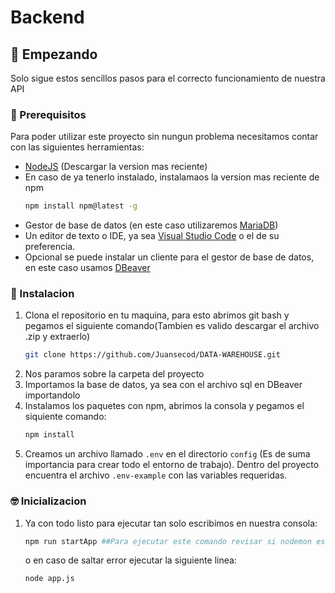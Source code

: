 # Backend
## 🥳 Empezando
Solo sigue estos sencillos pasos para el correcto funcionamiento de nuestra API

### 🤔 Prerequisitos

Para poder utilizar este proyecto sin nungun problema necesitamos contar con las siguientes herramientas:
* [NodeJS](https://nodejs.org/es/) (Descargar la version mas reciente)
* En caso de ya tenerlo instalado, instalamaos la version mas reciente de npm
  ```sh
  npm install npm@latest -g
  ```
 * Gestor de base de datos (en este caso utilizaremos [MariaDB](https://www.mariadbtutorial.com/getting-started/install-mariadb/))
 * Un editor de texto o IDE, ya sea [Visual Studio Code](https://code.visualstudio.com/download) o el de su preferencia.
 * Opcional se puede instalar un cliente para el gestor de base de datos, en este caso usamos [DBeaver](https://dbeaver.io/download/)

### 🤯 Instalacion

1. Clona el repositorio en tu maquina, para esto abrimos git bash y pegamos el siguiente comando(Tambien es valido descargar el archivo .zip y extraerlo)
   ```sh
   git clone https://github.com/Juansecod/DATA-WAREHOUSE.git
   ```
2. Nos paramos sobre la carpeta del proyecto
3. Importamos la base de datos, ya sea con el archivo sql en DBeaver importandolo
4. Instalamos los paquetes con npm, abrimos la consola y pegamos el siquiente comando:
   ```sh
   npm install
4. Creamos un archivo llamado `.env` en el directorio `config` (Es de suma importancia para crear todo el entorno de trabajo). Dentro del proyecto encuentra el archivo `.env-example` con las variables requeridas.

### 🤓 Inicializacion

1. Ya con todo listo para ejecutar tan solo escribimos en nuestra consola:
    ```sh
    npm run startApp ##Para ejecutar este comando revisar si nodemon esta instalado
    ```
   o en caso de saltar error ejecutar la siguiente linea:
   ```sh
   node app.js
   ```